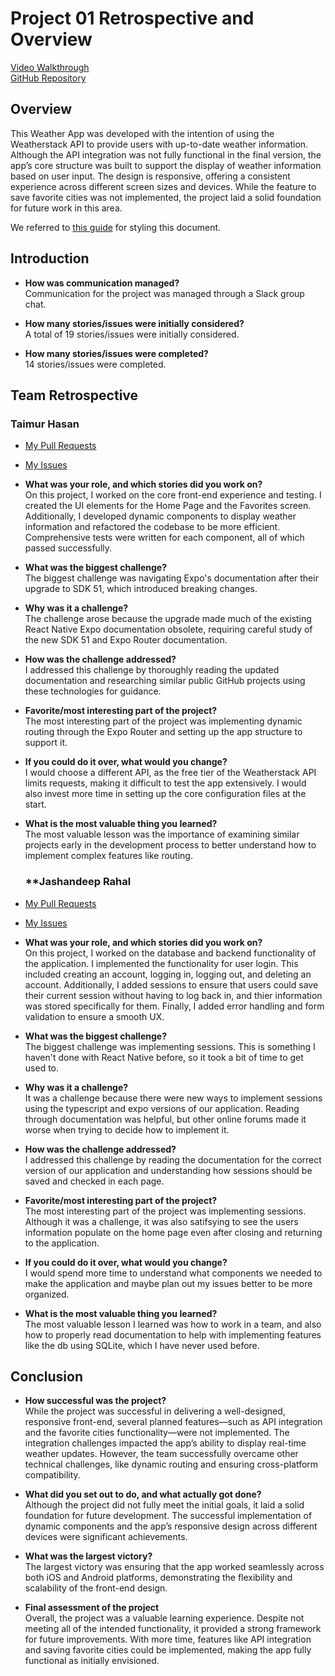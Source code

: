 # Project 01 Retrospective and Overview

[Video Walkthrough]()  
[GitHub Repository](https://github.com/Jashan66/438-group7)

## **Overview**

This Weather App was developed with the intention of using the Weatherstack API to provide users with up-to-date weather information. Although the API integration was not fully functional in the final version, the app’s core structure was built to support the display of weather information based on user input. The design is responsive, offering a consistent experience across different screen sizes and devices. While the feature to save favorite cities was not implemented, the project laid a solid foundation for future work in this area. 

We referred to [this guide](https://docs.github.com/en/get-started/writing-on-github/getting-started-with-writing-and-formatting-on-github/basic-writing-and-formatting-syntax) for styling this document.

## **Introduction**

- **How was communication managed?**  
  Communication for the project was managed through a Slack group chat.

- **How many stories/issues were initially considered?**  
  A total of 19 stories/issues were initially considered.

- **How many stories/issues were completed?**  
  14 stories/issues were completed.

## **Team Retrospective**

### **Taimur Hasan**

- [My Pull Requests](https://github.com/Jashan66/438-group7/pulls?q=is%3Apr+author%3A%40me+is%3Aclosed)
- [My Issues](https://github.com/Jashan66/438-group7/issues?q=is%3Aissue+is%3Aclosed+assignee%3Atshasan)

- **What was your role, and which stories did you work on?**  
  On this project, I worked on the core front-end experience and testing. I created the UI elements for the Home Page and the Favorites screen. Additionally, I developed dynamic components to display weather information and refactored the codebase to be more efficient. Comprehensive tests were written for each component, all of which passed successfully.

- **What was the biggest challenge?**  
  The biggest challenge was navigating Expo's documentation after their upgrade to SDK 51, which introduced breaking changes.

- **Why was it a challenge?**  
  The challenge arose because the upgrade made much of the existing React Native Expo documentation obsolete, requiring careful study of the new SDK 51 and Expo Router documentation.

- **How was the challenge addressed?**  
  I addressed this challenge by thoroughly reading the updated documentation and researching similar public GitHub projects using these technologies for guidance.

- **Favorite/most interesting part of the project?**  
  The most interesting part of the project was implementing dynamic routing through the Expo Router and setting up the app structure to support it.

- **If you could do it over, what would you change?**  
  I would choose a different API, as the free tier of the Weatherstack API limits requests, making it difficult to test the app extensively. I would also invest more time in setting up the core configuration files at the start.

- **What is the most valuable thing you learned?**  
  The most valuable lesson was the importance of examining similar projects early in the development process to better understand how to implement complex features like routing.


  ### **Jashandeep Rahal

- [My Pull Requests](https://github.com/Jashan66/438-group7/pulls?q=is%3Apr+is%3Aclosed+author%3AJashan66)
- [My Issues](https://github.com/Jashan66/438-group7/issues?q=is%3Aissue+is%3Aclosed+assignee%3AJashan66)

- **What was your role, and which stories did you work on?**  
  On this project, I worked on the database and backend functionality of the application. I implemented the functionality for user login. This included creating an account, logging in, logging out, and deleting an account. Additionally, I added sessions to ensure that users could save their current session without having to log back in, and thier information was stored specifically for them. Finally, I added error handling and form validation to ensure a smooth UX.

- **What was the biggest challenge?**  
  The biggest challenge was implementing sessions. This is something I haven't done with React Native before, so it took a bit of time to get used to.

- **Why was it a challenge?**  
  It was a challenge because there were new ways to implement sessions using the typescript and expo versions of our application. Reading through documentation was helpful, but other online forums made it worse when trying to decide how to implement it.

- **How was the challenge addressed?**  
  I addressed this challenge by reading the documentation for the correct version of our application and understanding how sessions should be saved and checked in each page.

- **Favorite/most interesting part of the project?**  
  The most interesting part of the project was implementing sessions. Although it was a challenge, it was also satifsying to see the users information populate on the home page even after closing and returning to the application.

- **If you could do it over, what would you change?**  
  I would spend more time to understand what components we needed to make the application and maybe plan out my issues better to be more organized.

- **What is the most valuable thing you learned?**  
  The most valuable lesson I learned was how to work in a team, and also how to properly read documentation to help with implementing features like the db using SQLite, which I have never used before.

## **Conclusion**

- **How successful was the project?**  
  While the project was successful in delivering a well-designed, responsive front-end, several planned features—such as API integration and the favorite cities functionality—were not implemented. The integration challenges impacted the app’s ability to display real-time weather updates. However, the team successfully overcame other technical challenges, like dynamic routing and ensuring cross-platform compatibility.

- **What did you set out to do, and what actually got done?**  
  Although the project did not fully meet the initial goals, it laid a solid foundation for future development. The successful implementation of dynamic components and the app’s responsive design across different devices were significant achievements.

- **What was the largest victory?**  
  The largest victory was ensuring that the app worked seamlessly across both iOS and Android platforms, demonstrating the flexibility and scalability of the front-end design.

- **Final assessment of the project**  
  Overall, the project was a valuable learning experience. Despite not meeting all of the intended functionality, it provided a strong framework for future improvements. With more time, features like API integration and saving favorite cities could be implemented, making the app fully functional as initially envisioned.

